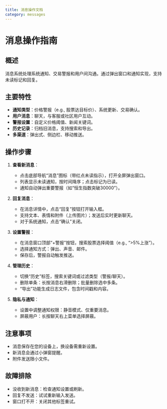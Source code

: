 ```yaml
---
title: 消息操作文档
category: messages
---
```


# 消息操作指南

## 概述
消息系统处理系统通知、交易警报和用户间沟通。通过弹出窗口和通知实现，支持未读标记和回复。

## 主要特性
- **通知类型**：价格警报（e.g., 股票达目标价）、系统更新、交易确认。
- **用户消息**：聊天，与客服或社区用户互动。
- **警报设置**：自定义价格阈值、新闻关键词。
- **历史记录**：归档旧消息，支持搜索和导出。
- **多渠道**：弹出式、侧边栏、移动推送。

## 操作步骤
1. **查看新消息**：
   - 点击底部导航“消息”图标（带红点未读指示），打开全屏弹出窗口。
   - 列表显示未读通知，按时间降序；点击标记为已读。
   - 通知自动弹出重要警报（如“恒生指数突破30000”）。

2. **回复消息**：
   - 在消息详情中，点击“回复”按钮打开输入框。
   - 支持文本、表情和附件（上传图片）；发送后实时更新聊天。
   - 对于系统通知，点击“确认”关闭。

3. **设置警报**：
   - 在消息窗口顶部“+警报”按钮，搜索股票选择阈值（e.g., “>5%上涨”）。
   - 选择通知方式：弹出、声音、邮件。
   - 保存后，警报自动触发推送。

4. **管理历史**：
   - 切换“历史”标签，搜索关键词或过滤类型（警报/聊天）。
   - 删除单条：长按消息右滑删除；批量删除选中多条。
   - “导出”功能生成日志文件，包含时间戳和内容。

5. **隐私与通知**：
   - 设置中调整通知权限：静音模式、仅重要消息。
   - 屏蔽用户：长按聊天右上菜单选择屏蔽。

## 注意事项
- 消息保存在您的设备上，换设备需重新设置。
- 新消息会通过小弹窗提醒。
- 附件发送限小文件。

## 故障排除
- 没收到新消息：检查通知设置或刷新。
- 回复不发送：试试重新输入发送。
- 窗口打不开：关闭其他标签重试。